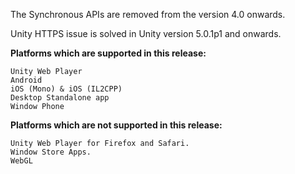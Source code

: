 The Synchronous APIs are removed from the version 4.0 onwards. 

Unity HTTPS issue is solved in Unity version 5.0.1p1 and onwards.

**Platforms which are supported in this release:**

```
Unity Web Player
Android
iOS (Mono) & iOS (IL2CPP)
Desktop Standalone app
Window Phone
```

**Platforms which are not supported in this release:**

```
Unity Web Player for Firefox and Safari.
Window Store Apps.
WebGL
```
